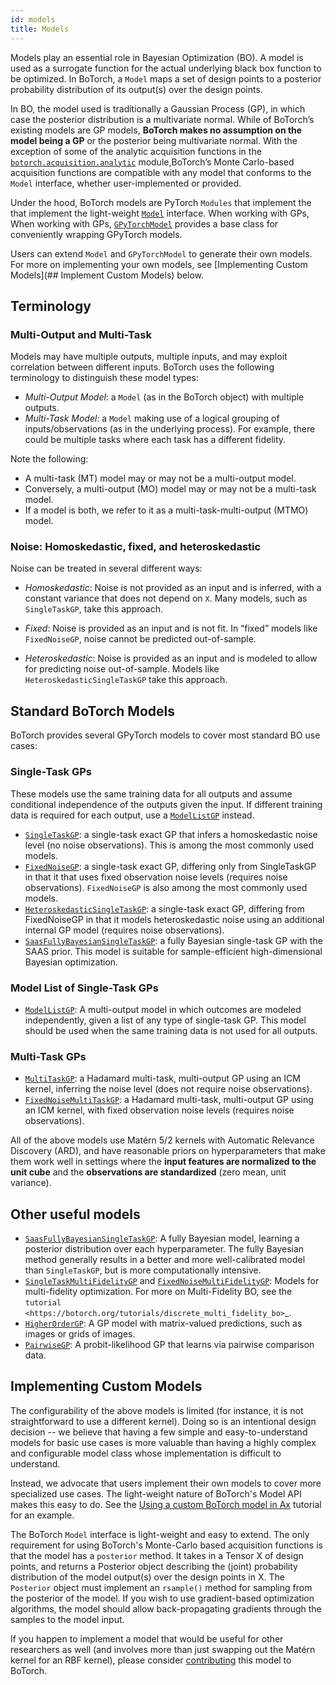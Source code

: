 ```yaml
---
id: models
title: Models
---
```


Models play an essential role in Bayesian Optimization (BO). A model is used as a
surrogate function for the actual underlying black box function to be optimized.
In BoTorch, a `Model` maps a set of design points to a posterior probability
distribution of its output(s) over the design points.

In BO, the model used is traditionally a Gaussian Process (GP),
in which case the posterior distribution is a multivariate
normal. While of BoTorch’s existing models are GP models, **BoTorch makes no
assumption on the model being a GP** or the posterior being multivariate normal.
With the exception of some of the analytic acquisition functions in the
[`botorch.acquisition.analytic`](../api/acquisition.html#botorch-acquisition-analytic)
module,BoTorch’s Monte Carlo-based acquisition functions are compatible with
any model that conforms to the `Model` interface, whether user-implemented or provided.
 
Under the hood, BoTorch models are PyTorch `Modules` that implement the that
implement the light-weight
[`Model`](../api/models.html#model) interface. When working with GPs,
When working with GPs, [`GPyTorchModel`](../api/models.html#gpytorchmodel)
provides a base class for conveniently wrapping GPyTorch models.

Users can extend `Model` and `GPyTorchModel` to generate their own models. 
For more on implementing your own models, see 
[Implementing Custom Models](## Implement Custom Models) below.


## Terminology

### Multi-Output and Multi-Task
Models may have multiple outputs, multiple inputs, and may exploit correlation
between different inputs. BoTorch uses the following terminology to
distinguish these model types:

* *Multi-Output Model*: a `Model` (as in the BoTorch object) with multiple
  outputs.
* *Multi-Task Model*: a `Model` making use of a logical grouping of
  inputs/observations (as in the underlying process). For example, there could
  be multiple tasks where each task has a different fidelity.

Note the following:
* A multi-task (MT) model may or may not be a multi-output model.
* Conversely, a multi-output (MO) model may or may not be a multi-task model.
* If a model is both, we refer to it as a multi-task-multi-output (MTMO) model.

### Noise: Homoskedastic, fixed, and heteroskedastic
Noise can be treated in several different ways:

* *Homoskedastic*: Noise is not provided as an input and is inferred, with a
constant variance that does not depend on `X`. Many models, such as
`SingleTaskGP`, take this approach.

* *Fixed*: Noise is provided as an input and is not fit. In “fixed” models like `FixedNoiseGP`, noise cannot be predicted out-of-sample.

* *Heteroskedastic*: Noise is provided as an input and is modeled to allow for
predicting noise out-of-sample. Models like `HeteroskedasticSingleTaskGP`
take this approach.

## Standard BoTorch Models

BoTorch provides several GPyTorch models to cover most standard BO use cases:

### Single-Task GPs
These models use the same training data for all outputs and assume conditional
independence of the outputs given the input. If different training data is
required for each output, use a [`ModelListGP`](../api/models.html#modellistgp)
instead.
* [`SingleTaskGP`](../api/models.html#singletaskgp): a single-task
  exact GP that infers a homoskedastic noise level (no noise observations).
  This is among the most commonly used models.
* [`FixedNoiseGP`](../api/models.html#fixednoisegp): a single-task exact GP,
  differing only from SingleTaskGP in that it that
  uses fixed observation noise levels (requires noise observations).
  `FixedNoiseGP` is also among the most commonly used models.
* [`HeteroskedasticSingleTaskGP`](../api/models.html#heteropskedasticsingletaskgp):
  a single-task exact GP, 
  differing from FixedNoiseGP in that it models heteroskedastic noise using an additional
  internal GP model (requires noise observations).
* [`SaasFullyBayesianSingleTaskGP`](../api/models.html#saasfullybayesiansingletaskgp):
  a fully Bayesian single-task GP with the SAAS prior. This model is suitable for
  sample-efficient high-dimensional Bayesian optimization.

### Model List of Single-Task GPs
* [`ModelListGP`](../api/models.html#modellistgp): A multi-output model in
  which outcomes are modeled independently, given a list of any type of
  single-task GP. This model should be used when the same training data is not
  used for all outputs.

### Multi-Task GPs
* [`MultiTaskGP`](../api/models.html#multitaskgp): a Hadamard multi-task,
  multi-output GP using an ICM kernel, inferring the noise level (does not
  require noise observations).
* [`FixedNoiseMultiTaskGP`](../api/models.html#fixednoisemultitaskgp):
  a Hadamard multi-task, multi-output GP using an ICM kernel, with fixed
  observation noise levels (requires noise observations).

All of the above models use Matérn 5/2 kernels with Automatic Relevance
Discovery (ARD), and have reasonable priors on hyperparameters that make them
work well in settings where the **input features are normalized to the unit
cube** and the **observations are standardized** (zero mean, unit variance).

## Other useful models

* [`SaasFullyBayesianSingleTaskGP`](../api/models.html#saasfullybayesiansingletaskgp):
  A fully Bayesian model, learning a posterior distribution over each hyperparameter.
  The fully Bayesian method generally results in a better and more well-calibrated
  model than `SingleTaskGP`, but is more computationally intensive.
* [`SingleTaskMultiFidelityGP`](../api/models.html#singletaskmultifidelitygp) and 
  [`FixedNoiseMultiFidelityGP`](../api/models.html#fixednoisemultifidelitygp):
  Models for multi-fidelity optimization.  For more on Multi-Fidelity BO, see the
  `tutorial <https://botorch.org/tutorials/discrete_multi_fidelity_bo>`_.
* [`HigherOrderGP`](../api/models.html#higherordergp): A GP model with
  matrix-valued predictions, such as images or grids of images.
* [`PairwiseGP`](../api/models.html#pairwisegp): A probit-likelihood GP that
  learns via pairwise comparison data.

## Implementing Custom Models

The configurability of the above models is limited (for instance, it is not
straightforward to use a different kernel). Doing so is an intentional design
decision -- we believe that having a few simple and easy-to-understand models for
basic use cases is more valuable than having a highly complex and configurable
model class whose implementation is difficult to understand.

Instead, we advocate that users implement their own models to cover
more specialized use cases. The light-weight nature of BoTorch's Model API makes
this easy to do. See the
[Using a custom BoTorch model in Ax](../tutorials/custom_botorch_model_in_ax)
tutorial for an example.

The BoTorch `Model` interface is light-weight and easy to extend. The only
requirement for using BoTorch's Monte-Carlo based acquisition functions is that
the model has a `posterior` method. It takes in a Tensor X of design points, and
returns a Posterior object describing the (joint) probability distribution of
the model output(s) over the design points in X.  The `Posterior` object must
implement an `rsample()` method for sampling from the posterior of the model.
If you wish to use gradient-based optimization algorithms, the model should
allow back-propagating gradients through the samples to the model input.

If you happen to implement a model that would be useful for other
researchers as well (and involves more than just swapping out the Matérn kernel
for an RBF kernel), please consider [contributing](getting_started#contributing)
this model to BoTorch.
